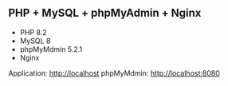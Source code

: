 ## PHP + MySQL + phpMyAdmin + Nginx

- PHP 8.2
- MySQL 8
- phpMyMdmin 5.2.1
- Nginx

Application: [http://localhost](http://localhost)
phpMyMdmin: [http://localhost:8080](http://localhost:8080)
